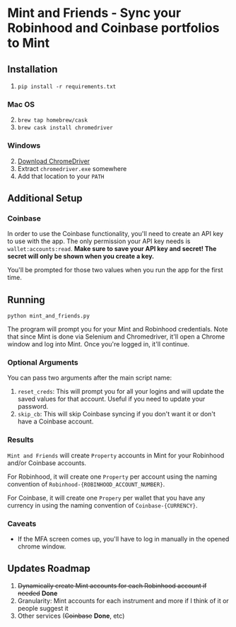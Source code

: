# Mint and Friends - Sync your Robinhood and Coinbase portfolios to Mint

## Installation

1. `pip install -r requirements.txt`

### Mac OS
2. `brew tap homebrew/cask`
3. `brew cask install chromedriver`

### Windows
2. [Download ChromeDriver](http://chromedriver.chromium.org/downloads)
3. Extract `chromedriver.exe` somewhere
4. Add that location to your `PATH`

## Additional Setup

### Coinbase
In order to use the Coinbase functionality, you'll need to create an API key to use with the app. The only permission your API key needs is `wallet:accounts:read`. **Make sure to save your API key and secret! The secret will only be shown when you create a key.**

You'll be prompted for those two values when you run the app for the first time.

## Running

`python mint_and_friends.py`

The program will prompt you for your Mint and Robinhood credentials.
Note that since Mint is done via Selenium and Chromedriver, it'll open a Chrome window and log into Mint.
Once you're logged in, it'll continue.

### Optional Arguments
You can pass two arguments after the main script name:
1. `reset_creds`: This will prompt you for all your logins and will update the saved values for that account. Useful if you need to update your password.
2. `skip_cb`: This will skip Coinbase syncing if you don't want it or don't have a Coinbase account.

### Results
`Mint and Friends` will create `Property` accounts in Mint for your Robinhood and/or Coinbase accounts.

For Robinhood, it will create one `Property` per account using the naming convention of `Robinhood-{ROBINHOOD_ACCOUNT_NUMBER}`.

For Coinbase, it will create one `Propery` per wallet that you have any currency in using the naming convention of `Coinbase-{CURRENCY}`.

### Caveats

- If the MFA screen comes up, you'll have to log in manually in the opened chrome window.

## Updates Roadmap
1. ~~Dynamically create Mint accounts for each Robinhood account if needed~~ **Done**
2. Granularity: Mint accounts for each instrument and more if I think of it or people suggest it
3. Other services (~~Coinbase~~ **Done**, etc)
